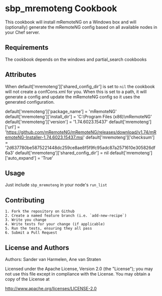 sbp_mremoteng Cookbook
======================
This cookbook will install mRemoteNG on a Windows box and will (optionally) generate the mRemoteNG config based on all available nodes in your Chef server.


Requirements
------------
The cookbook depends on the windows and partial_search cookbooks


Attributes
----------
When default['mremoteng']['shared_config_dir'] is set to `nil` the cookbook will not create a confCons.xml for you. When this is set to a path, it will generate a config and update the mRemoteNG config so it uses the generated configuration.

default['mremoteng']['package_name']      = 'mRemoteNG'
default['mremoteng']['install_dir']       = 'C:\Program Files (x86)\mRemoteNG'
default['mremoteng']['version']           = '1.74.6023.15437'
default['mremoteng']['url']               = 'https://github.com/mRemoteNG/mRemoteNG/releases/download/v1.74/mRemoteNG-Installer-1.74.6023.15437.msi'
default['mremoteng']['checksum']          = '2d637780be5875221448dc259ce8ae8f5f9fc95adc87a2571610e305826df6a3'
default['mremoteng']['shared_config_dir'] = nil
default['mremoteng']['auto_expand']       = 'True'


Usage
-----
Just include `sbp_mremoteng` in your node's `run_list`


Contributing
------------
	1. Fork the repository on Github
	2. Create a named feature branch (i.e. `add-new-recipe`)
	3. Write you change
	4. Write tests for your change (if applicable)
	5. Run the tests, ensuring they all pass
	6. Submit a Pull Request


License and Authors
-------------------
Authors: Sander van Harmelen, Ane van Straten

Licensed under the Apache License, Version 2.0 (the "License"); you may not use this file except in compliance with the License. You may obtain a copy of the License at

http://www.apache.org/licenses/LICENSE-2.0
